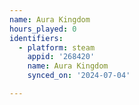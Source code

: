 ```yaml
---
name: Aura Kingdom
hours_played: 0
identifiers:
  - platform: steam
    appid: '268420'
    name: Aura Kingdom
    synced_on: '2024-07-04'

---
```


